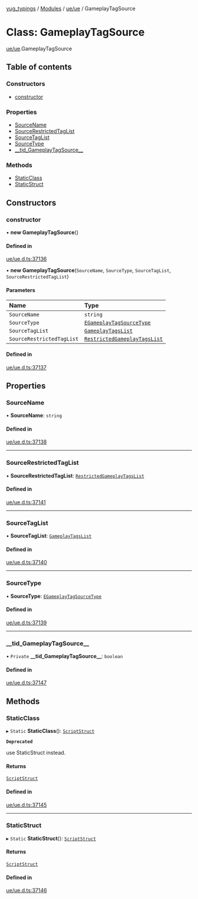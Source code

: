 [yug_typings](../README.md) / [Modules](../modules.md) / [ue/ue](../modules/ue_ue.md) / GameplayTagSource

# Class: GameplayTagSource

[ue/ue](../modules/ue_ue.md).GameplayTagSource

## Table of contents

### Constructors

- [constructor](ue_ue.GameplayTagSource.md#constructor)

### Properties

- [SourceName](ue_ue.GameplayTagSource.md#sourcename)
- [SourceRestrictedTagList](ue_ue.GameplayTagSource.md#sourcerestrictedtaglist)
- [SourceTagList](ue_ue.GameplayTagSource.md#sourcetaglist)
- [SourceType](ue_ue.GameplayTagSource.md#sourcetype)
- [\_\_tid\_GameplayTagSource\_\_](ue_ue.GameplayTagSource.md#__tid_gameplaytagsource__)

### Methods

- [StaticClass](ue_ue.GameplayTagSource.md#staticclass)
- [StaticStruct](ue_ue.GameplayTagSource.md#staticstruct)

## Constructors

### constructor

• **new GameplayTagSource**()

#### Defined in

[ue/ue.d.ts:37136](https://github.com/YugMetaverse/yug_typings/blob/b7d9b19/ue/ue.d.ts#L37136)

• **new GameplayTagSource**(`SourceName`, `SourceType`, `SourceTagList`, `SourceRestrictedTagList`)

#### Parameters

| Name | Type |
| :------ | :------ |
| `SourceName` | `string` |
| `SourceType` | [`EGameplayTagSourceType`](../enums/ue_ue.EGameplayTagSourceType.md) |
| `SourceTagList` | [`GameplayTagsList`](ue_ue.GameplayTagsList.md) |
| `SourceRestrictedTagList` | [`RestrictedGameplayTagsList`](ue_ue.RestrictedGameplayTagsList.md) |

#### Defined in

[ue/ue.d.ts:37137](https://github.com/YugMetaverse/yug_typings/blob/b7d9b19/ue/ue.d.ts#L37137)

## Properties

### SourceName

• **SourceName**: `string`

#### Defined in

[ue/ue.d.ts:37138](https://github.com/YugMetaverse/yug_typings/blob/b7d9b19/ue/ue.d.ts#L37138)

___

### SourceRestrictedTagList

• **SourceRestrictedTagList**: [`RestrictedGameplayTagsList`](ue_ue.RestrictedGameplayTagsList.md)

#### Defined in

[ue/ue.d.ts:37141](https://github.com/YugMetaverse/yug_typings/blob/b7d9b19/ue/ue.d.ts#L37141)

___

### SourceTagList

• **SourceTagList**: [`GameplayTagsList`](ue_ue.GameplayTagsList.md)

#### Defined in

[ue/ue.d.ts:37140](https://github.com/YugMetaverse/yug_typings/blob/b7d9b19/ue/ue.d.ts#L37140)

___

### SourceType

• **SourceType**: [`EGameplayTagSourceType`](../enums/ue_ue.EGameplayTagSourceType.md)

#### Defined in

[ue/ue.d.ts:37139](https://github.com/YugMetaverse/yug_typings/blob/b7d9b19/ue/ue.d.ts#L37139)

___

### \_\_tid\_GameplayTagSource\_\_

• `Private` **\_\_tid\_GameplayTagSource\_\_**: `boolean`

#### Defined in

[ue/ue.d.ts:37147](https://github.com/YugMetaverse/yug_typings/blob/b7d9b19/ue/ue.d.ts#L37147)

## Methods

### StaticClass

▸ `Static` **StaticClass**(): [`ScriptStruct`](ue_ue.ScriptStruct.md)

**`Deprecated`**

use StaticStruct instead.

#### Returns

[`ScriptStruct`](ue_ue.ScriptStruct.md)

#### Defined in

[ue/ue.d.ts:37145](https://github.com/YugMetaverse/yug_typings/blob/b7d9b19/ue/ue.d.ts#L37145)

___

### StaticStruct

▸ `Static` **StaticStruct**(): [`ScriptStruct`](ue_ue.ScriptStruct.md)

#### Returns

[`ScriptStruct`](ue_ue.ScriptStruct.md)

#### Defined in

[ue/ue.d.ts:37146](https://github.com/YugMetaverse/yug_typings/blob/b7d9b19/ue/ue.d.ts#L37146)
